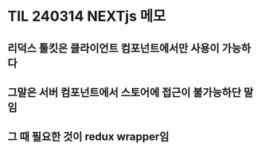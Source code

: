 # TIL 240314 NEXTjs 메모

## 리덕스 툴킷은 클라이언트 컴포넌트에서만 사용이 가능하다
## 그말은 서버 컴포넌트에서 스토어에 접근이 불가능하단 말임
## 그 때 필요한 것이 redux wrapper임